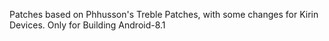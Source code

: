 Patches based on Phhusson's Treble Patches,  with some changes for Kirin Devices. Only for Building Android-8.1
